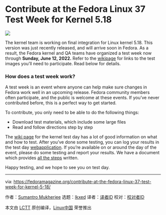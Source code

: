 [#]: subject: "Contribute at the Fedora Linux 37 Test Week for Kernel 5.18"
[#]: via: "https://fedoramagazine.org/contribute-at-the-fedora-linux-37-test-week-for-kernel-5-18/"
[#]: author: "Sumantro Mukherjee https://fedoramagazine.org/author/sumantrom/"
[#]: collector: "lkxed"
[#]: translator: " "
[#]: reviewer: " "
[#]: publisher: " "
[#]: url: " "

Contribute at the Fedora Linux 37 Test Week for Kernel 5.18
======
![][1]

The kernel team is working on final integration for Linux kernel 5.18. This version was just recently released, and will arrive soon in Fedora. As a result, the Fedora kernel and QA teams have organized a test week now through **Sunday, June 12, 2022.** Refer to the [wiki][2][page][3] for links to the test images you’ll need to participate. Read below for details.

### How does a test week work?

A test week is an event where anyone can help make sure changes in Fedora work well in an upcoming release. Fedora community members often participate, and the public is welcome at these events. If you’ve never contributed before, this is a perfect way to get started.

To contribute, you only need to be able to do the following things:

* Download test materials, which include some large files
* Read and follow directions step by step

The [wiki page][4] for the kernel test day has a lot of good information on what and how to test. After you’ve done some testing, you can log your results in the test day [web][5][application][6]. If you’re available on or around the day of the event, please do some testing and report your results. We have a document which provides [all the steps][7] written.

Happy testing, and we hope to see you on test day.

--------------------------------------------------------------------------------

via: https://fedoramagazine.org/contribute-at-the-fedora-linux-37-test-week-for-kernel-5-18/

作者：[Sumantro Mukherjee][a]
选题：[lkxed][b]
译者：[译者ID](https://github.com/译者ID)
校对：[校对者ID](https://github.com/校对者ID)

本文由 [LCTT](https://github.com/LCTT/TranslateProject) 原创编译，[Linux中国](https://linux.cn/) 荣誉推出

[a]: https://fedoramagazine.org/author/sumantrom/
[b]: https://github.com/lkxed
[1]: https://fedoramagazine.org/wp-content/uploads/2022/06/test-days-816x345.jpg
[2]: http://fedoraproject.org/wiki/Test_Day:2022-06-05_Kernel_5.18_Test_Week
[3]: http://fedoraproject.org/wiki/Test_Day:2022-06-05_Kernel_5.18_Test_Week
[4]: http://fedoraproject.org/wiki/Test_Day:2022-06-05_Kernel_5.18_Test_Week
[5]: https://testdays.fedoraproject.org/events/136
[6]: https://testdays.fedoraproject.org/events/136
[7]: https://docs.fedoraproject.org/en-US/quick-docs/kernel/howto-kernel-testday/
